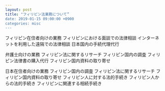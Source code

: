 ```yaml
---
layout: post
title: "フィリピン法業務について”
date: 2019-01-15 09:00:00 +0900
categories: misc
---
```


フィリピン在住者向けの業務
フィリピンにおける面談での法律相談
インターネットを利用した遠隔での法律相談
日本国内の手続代理代行


弁護士向けの業務
フィリピン法に関するリサーチ
フィリピン国内の調査
フィリピン法律書の購入代行
フィリピン国内資料の取り寄せ


日本在住者向けの業務
フィリピン国内の調査
フィリピン法に関するリサーチ
フィリピン国内資料の取り寄せ
フィリピン人に対する法的手続き
フィリピン人からの法的手続き
フィリピンに関連する相続手続き

